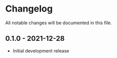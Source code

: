 # Changelog

All notable changes will be documented in this file.

## 0.1.0 - 2021-12-28

- Initial development release
